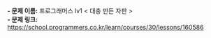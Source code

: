 **- 문제 이름:** 프로그래머스 lv1 < 대충 만든 자판 >  
**- 문제 링크:** https://school.programmers.co.kr/learn/courses/30/lessons/160586
